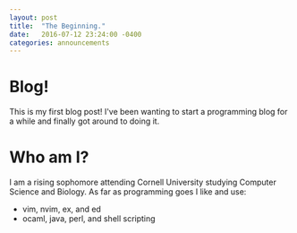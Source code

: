 ```yaml
---
layout: post
title:  "The Beginning."
date:   2016-07-12 23:24:00 -0400
categories: announcements
---
```

# Blog!
This is my first blog post! I've been wanting to start a programming blog for a while and finally got around to doing it.

# Who am I?
I am a rising sophomore attending Cornell University studying Computer Science and Biology. As far as programming goes I like and use:

+ vim, nvim, ex, and ed
+ ocaml, java, perl, and shell scripting
